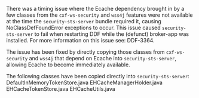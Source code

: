 There was a timing issue where the Ecache dependency brought in by a few classes from the `cxf-ws-security` and `wss4j` features were not available at the time the `security-sts-server` bundle required it, causing NoClassDefFoundError exceptions to occur.
This issue caused `security-sts-server` to fail when restarting DDF while the (defunct) broker-app was installed. For more information on this issue see: DDF-3364.

The issue has been fixed by directly copying those classes from `cxf-ws-security` and `wss4j` that depend on Ecache into `security-sts-server`, allowing Ecache to become immediately available.

The following classes have been copied directly into `security-sts-server`:
DefaultInMemoryTokenStore.java
EHCacheManagerHolder.java
EHCacheTokenStore.java
EHCacheUtils.java